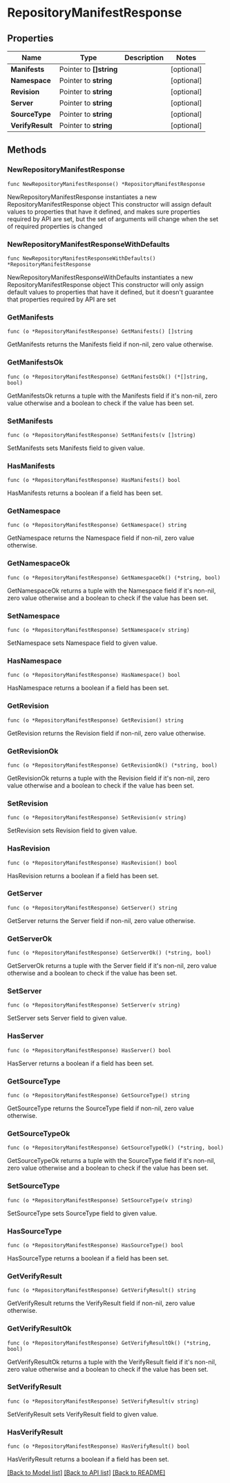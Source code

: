 # RepositoryManifestResponse

## Properties

Name | Type | Description | Notes
------------ | ------------- | ------------- | -------------
**Manifests** | Pointer to **[]string** |  | [optional] 
**Namespace** | Pointer to **string** |  | [optional] 
**Revision** | Pointer to **string** |  | [optional] 
**Server** | Pointer to **string** |  | [optional] 
**SourceType** | Pointer to **string** |  | [optional] 
**VerifyResult** | Pointer to **string** |  | [optional] 

## Methods

### NewRepositoryManifestResponse

`func NewRepositoryManifestResponse() *RepositoryManifestResponse`

NewRepositoryManifestResponse instantiates a new RepositoryManifestResponse object
This constructor will assign default values to properties that have it defined,
and makes sure properties required by API are set, but the set of arguments
will change when the set of required properties is changed

### NewRepositoryManifestResponseWithDefaults

`func NewRepositoryManifestResponseWithDefaults() *RepositoryManifestResponse`

NewRepositoryManifestResponseWithDefaults instantiates a new RepositoryManifestResponse object
This constructor will only assign default values to properties that have it defined,
but it doesn't guarantee that properties required by API are set

### GetManifests

`func (o *RepositoryManifestResponse) GetManifests() []string`

GetManifests returns the Manifests field if non-nil, zero value otherwise.

### GetManifestsOk

`func (o *RepositoryManifestResponse) GetManifestsOk() (*[]string, bool)`

GetManifestsOk returns a tuple with the Manifests field if it's non-nil, zero value otherwise
and a boolean to check if the value has been set.

### SetManifests

`func (o *RepositoryManifestResponse) SetManifests(v []string)`

SetManifests sets Manifests field to given value.

### HasManifests

`func (o *RepositoryManifestResponse) HasManifests() bool`

HasManifests returns a boolean if a field has been set.

### GetNamespace

`func (o *RepositoryManifestResponse) GetNamespace() string`

GetNamespace returns the Namespace field if non-nil, zero value otherwise.

### GetNamespaceOk

`func (o *RepositoryManifestResponse) GetNamespaceOk() (*string, bool)`

GetNamespaceOk returns a tuple with the Namespace field if it's non-nil, zero value otherwise
and a boolean to check if the value has been set.

### SetNamespace

`func (o *RepositoryManifestResponse) SetNamespace(v string)`

SetNamespace sets Namespace field to given value.

### HasNamespace

`func (o *RepositoryManifestResponse) HasNamespace() bool`

HasNamespace returns a boolean if a field has been set.

### GetRevision

`func (o *RepositoryManifestResponse) GetRevision() string`

GetRevision returns the Revision field if non-nil, zero value otherwise.

### GetRevisionOk

`func (o *RepositoryManifestResponse) GetRevisionOk() (*string, bool)`

GetRevisionOk returns a tuple with the Revision field if it's non-nil, zero value otherwise
and a boolean to check if the value has been set.

### SetRevision

`func (o *RepositoryManifestResponse) SetRevision(v string)`

SetRevision sets Revision field to given value.

### HasRevision

`func (o *RepositoryManifestResponse) HasRevision() bool`

HasRevision returns a boolean if a field has been set.

### GetServer

`func (o *RepositoryManifestResponse) GetServer() string`

GetServer returns the Server field if non-nil, zero value otherwise.

### GetServerOk

`func (o *RepositoryManifestResponse) GetServerOk() (*string, bool)`

GetServerOk returns a tuple with the Server field if it's non-nil, zero value otherwise
and a boolean to check if the value has been set.

### SetServer

`func (o *RepositoryManifestResponse) SetServer(v string)`

SetServer sets Server field to given value.

### HasServer

`func (o *RepositoryManifestResponse) HasServer() bool`

HasServer returns a boolean if a field has been set.

### GetSourceType

`func (o *RepositoryManifestResponse) GetSourceType() string`

GetSourceType returns the SourceType field if non-nil, zero value otherwise.

### GetSourceTypeOk

`func (o *RepositoryManifestResponse) GetSourceTypeOk() (*string, bool)`

GetSourceTypeOk returns a tuple with the SourceType field if it's non-nil, zero value otherwise
and a boolean to check if the value has been set.

### SetSourceType

`func (o *RepositoryManifestResponse) SetSourceType(v string)`

SetSourceType sets SourceType field to given value.

### HasSourceType

`func (o *RepositoryManifestResponse) HasSourceType() bool`

HasSourceType returns a boolean if a field has been set.

### GetVerifyResult

`func (o *RepositoryManifestResponse) GetVerifyResult() string`

GetVerifyResult returns the VerifyResult field if non-nil, zero value otherwise.

### GetVerifyResultOk

`func (o *RepositoryManifestResponse) GetVerifyResultOk() (*string, bool)`

GetVerifyResultOk returns a tuple with the VerifyResult field if it's non-nil, zero value otherwise
and a boolean to check if the value has been set.

### SetVerifyResult

`func (o *RepositoryManifestResponse) SetVerifyResult(v string)`

SetVerifyResult sets VerifyResult field to given value.

### HasVerifyResult

`func (o *RepositoryManifestResponse) HasVerifyResult() bool`

HasVerifyResult returns a boolean if a field has been set.


[[Back to Model list]](../README.md#documentation-for-models) [[Back to API list]](../README.md#documentation-for-api-endpoints) [[Back to README]](../README.md)


